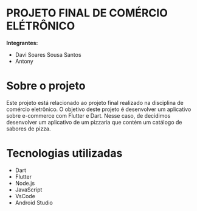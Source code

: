 # PROJETO FINAL DE COMÉRCIO ELÉTRÔNICO
**Integrantes:**
- Davi Soares Sousa Santos
- Antony

# Sobre o projeto
Este projeto está relacionado ao projeto final realizado na disciplina de comércio eletrônico. O objetivo deste projeto é desenvolver um aplicativo sobre e-commerce com Flutter e Dart. Nesse caso, de decidimos desenvolver um aplicativo de um pizzaria que contém um catálogo de sabores de pizza.

# Tecnologias utilizadas
- Dart
- Flutter
- Node.js
- JavaScript
- VsCode
- Android Studio
